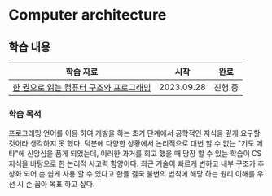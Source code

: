 # Computer architecture

## 학습 내용
|학습 자료|시작|완료|
|------|---|---|
|[한 권으로 읽는 컴퓨터 구조와 프로그래밍](https://product.kyobobook.co.kr/detail/S000001932753)|2023.09.28|진행 중|

### 학습 목적
프로그래밍 언어를 이용 하여 개발을 하는 초기 단계에서 공학적인 지식을 깊게 요구할 것이라 생각하지 못 했다. 덕분에 다양한 상황에서 논리적으로 대변 할 수 없는 "기도 메타"에 신앙심을 품게 되었는데, 이러한 과거를 회고 했을 때 당장 할 수 있는 학습이 CS 지식을 바탕으로 한 논리적 사고력 함양이다. 최근 기술이 빠르게 변하고 내부 구조가 추상화 되어 손 쉽게 사용 할 수 있다고 한들 결국 불변의 법칙에 해당 하는 원리 이해를 우선 시 손 꼽아 목표 하고 싶다.